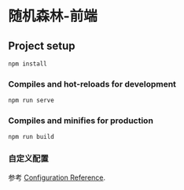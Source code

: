 # 随机森林-前端

## Project setup

```bash
npm install
```

### Compiles and hot-reloads for development

```bash
npm run serve
```

### Compiles and minifies for production

```bash
npm run build
```

### 自定义配置

参考 [Configuration Reference](https://cli.vuejs.org/config/).
